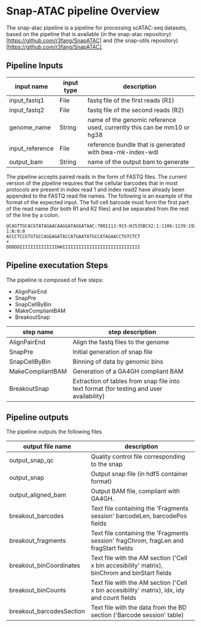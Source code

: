 # Snap-ATAC pipeline Overview

The snap-atac pipeline is a pipeline for processing scATAC-seq datasets, based on the pipeline that is available (in the snap-atac repository)[https://github.com/r3fang/SnapATAC] and (the snap-utils repository)[https://github.com/r3fang/SnapATAC].

## Pipeline Inputs

| input name       | input type    | description                                                                |
|------------------|---------------|----------------------------------------------------------------------------|
| input_fastq1     | File          | fastq file of the first reads (R1)                                         |
| input_fastq2     | File          | fastq file of the second reads (R2)                                        |
| genome_name      | String        | name of the genomic reference used, currently this can be mm10 or hg38     |
| input_reference  | File          | reference bundle that is generated with bwa-mk-index-wdl                   |
| output_bam       | String        | name of the output bam to generate                                         |


The pipeline accepts paired reads in the form of FASTQ files. The current version of the pipeline requires that the cellular barcodes that in most protocols are present in index read 1 and index read2 have already been appended to the FASTQ read file names. The following is an example of the format of the expected input. The full cell barcode must form the first part of the read name (for both R1 and R2 files) and be separated from the rest of the line by a colon.

```
@CAGTTGCACGTATAGAACAAGGATAGGATAAC:7001113:915:HJ535BCX2:1:1106:1139:1926 1:N:0:0
ACCCTCCGTGTGCCAGGAGATACCATGAATATGCCATAGAACCTGTCTCT
+
DDDDDIIIIIIIIIIIIIIHHIIIIIIIIIIIIIIIIIIIIIIIIIIIII
```

## Pipeline executation Steps
The pipeline is composed of five steps:

* AlignPairEnd
* SnapPre
* SnapCellByBin
* MakeCompliantBAM
* BreakoutSnap

| step name        | step description                                                                         |
|------------------|------------------------------------------------------------------------------------------|
| AlignPairEnd     | Align the fastq files to the genome                                                      |
| SnapPre          | Initial generation of snap file                                                          |
| SnapCellByBin    | Binning of data by genomic bins                                                          |
| MakeCompliantBAM | Generation of a GA4GH compliant BAM                                                      |
| BreakoutSnap     | Extraction of tables from snap file into text format (for testing and user availability) |

## Pipeline outputs

The pipeline outputs the following files

| output file name              | description            |
|-------------------------------|------------------------|
| output_snap_qc                | Quality control file corresponding to the snap |
| output_snap                   | Output snap file (in hdf5 container format)
| output_aligned_bam            | Output BAM file, compliant with GA4GH. 
| breakout_barcodes             | Text file containing the 'Fragments session' barcodeLen, barcodePos fields           |
| breakout_fragments            | Text file containing the 'Fragments session' fragChrom, fragLen and fragStart fields |
| breakout_binCoordinates       | Text file with the AM section ('Cell x bin accesibility' matrix), binChrom and binStart fields |
| breakout_binCounts            | Text file with the AM section ('Cell x bin accesibility' matrix), idx, idy and count fields |
| breakout_barcodesSection      | Text file with the data from the BD section ('Barcode session' table) |